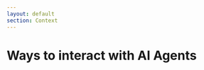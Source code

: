 ```yaml
---
layout: default
section: Context
---
```


# Ways to interact with AI Agents


<v-switch>
    <template #1>
        <div class="flex">
            <Excalidraw
            drawFilePath="/context.7.1.json"
            class="w-[460px] max-w-full mt-6"
            :background="false" />
             <div class="mt-16" >
                <img class="w-40" src="/matt.png" />
            </div>
        </div>
    </template>
    <template #2>
        <div class="flex">
            <Excalidraw
            drawFilePath="/context.7.2.json"
            class="w-[460px] max-w-full mt-6"
            :background="false" />
             <div class="mt-16" >
                <img class="w-40" src="/matt.png" />
            </div>
        </div>
    </template>
</v-switch>



